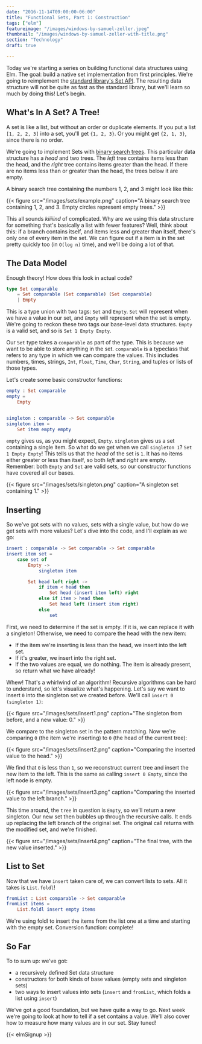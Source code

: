 ```yaml
---
date: "2016-11-14T09:00:00-06:00"
title: "Functional Sets, Part 1: Construction"
tags: ["elm"]
featureimage: "/images/windows-by-samuel-zeller.jpeg"
thumbnail: "/images/windows-by-samuel-zeller-with-title.png"
section: "Technology"
draft: true

---
```


Today we're starting a series on building functional data structures using Elm.
The goal: build a native set implementation from first principles.
We're going to reimplement the [standard library's Set API](http://package.elm-lang.org/packages/elm-lang/core/4.0.5/Set).
The resulting data structure will not be quite as fast as the standard library, but we'll learn so much by doing this!
Let's begin.

<!--more-->

## What's In A Set? A Tree!

A set is like a list, but without an order or duplicate elements.
If you put a list `[1, 2, 2, 3]` into a set, you'll get `{1, 2, 3}`.
Or you might get `{2, 1, 3}`, since there is no order.

We're going to implement Sets with [binary search trees](https://en.wikipedia.org/wiki/Binary_search_tree).
This particular data structure has a *head* and two trees.
The *left* tree contains items less than the head, and the *right* tree contains items greater than the head.
If there are no items less than or greater than the head, the trees below it are empty.

A binary search tree containing the numbers 1, 2, and 3 might look like this:

{{< figure src="/images/sets/example.png"
           caption="A binary search tree containing 1, 2, and 3. Empty circles represent empty trees." >}}

This all sounds *kiiiiind* of complicated.
Why are we using this data structure for something that's basically a list with fewer features?
Well, think about this: if a branch contains itself, and items less and greater than itself, there's only one of every item in the set.
We can figure out if a item is in the set pretty quickly too (in `O(log n)` time), and we'll be doing a lot of that.

## The Data Model

Enough theory!
How does this look in actual code?

```elm
type Set comparable
    = Set comparable (Set comparable) (Set comparable)
    | Empty
```

This is a type union with two tags: `Set` and `Empty`.
`Set` will represent when we have a value in our set, and `Empty` will represent when the set is empty.
We're going to reckon these two tags our base-level data structures.
`Empty` is a valid set, and so is `Set 1 Empty Empty`.

Our `Set` type takes a `comparable` as part of the type.
This is because we want to be able to store anything in the set.
`comparable` is a typeclass that refers to any type in which we can compare the values.
This includes numbers, times, strings, `Int`, `Float`, `Time`, `Char`, `String`, and tuples or lists of those types.

Let's create some basic constructor functions:

```elm
empty : Set comparable
empty =
    Empty


singleton : comparable -> Set comparable
singleton item =
    Set item empty empty
```

`empty` gives us, as you might expect, `Empty`.
`singleton` gives us a set containing a single item.
So what do we get when we call `singleton 1`?
`Set 1 Empty Empty`!
This tells us that the *head* of the set is `1`.
It has no items either greater or less than itself, so both *left* and *right* are empty.
Remember: both `Empty` and `Set` are valid sets, so our constructor functions have covered all our bases.

{{< figure src="/images/sets/singleton.png"
           caption="A singleton set containing 1." >}}

## Inserting

So we've got sets with no values, sets with a single value, but how do we get sets with more values?
Let's dive into the code, and I'll explain as we go:

```elm
insert : comparable -> Set comparable -> Set comparable
insert item set =
    case set of
        Empty ->
            singleton item

        Set head left right ->
            if item < head then
                Set head (insert item left) right
            else if item > head then
                Set head left (insert item right)
            else
                set
```

First, we need to determine if the set is empty.
If it is, we can replace it with a singleton!
Otherwise, we need to compare the head with the new item:

- If the item we're inserting is less than the head, we insert into the left set.
- If it's greater, we insert into the right set.
- If the two values are equal, we do nothing.
  The item is already present, so return what we have already!

Whew!
That's a whirlwind of an algorithm!
Recursive algorithms can be hard to understand, so let's visualize what's happening.
Let's say we want to insert `0` into the singleton set we created before.
We'll call `insert 0 (singleton 1)`:

{{< figure src="/images/sets/insert1.png"
           caption="The singleton from before, and a new value: 0." >}}

We compare to the singleton set in the pattern matching.
Now we're comparing `0` (the item we're inserting) to `0` (the head of the current tree):

{{< figure src="/images/sets/insert2.png"
           caption="Comparing the inserted value to the head." >}}
           
We find that `0` is less than `1`, so we reconstruct current tree and insert the new item to the left.
This is the same as calling `insert 0 Empty`, since the left node is empty.

{{< figure src="/images/sets/insert3.png"
           caption="Comparing the inserted value to the left branch." >}}
           
This time around, the `tree` in question is `Empty`, so we'll return a new singleton.
Our new set then bubbles up through the recursive calls.
It ends up replacing the left branch of the original set.
The original call returns with the modified set, and we're finished.

{{< figure src="/images/sets/insert4.png"
           caption="The final tree, with the new value inserted." >}}

## List to Set

Now that we have `insert` taken care of, we can convert lists to sets.
All it takes is `List.foldl`!

```elm
fromList : List comparable -> Set comparable
fromList items =
    List.foldl insert empty items
```

We're using foldl to insert the items from the list one at a time and starting with the empty set.
Conversion function: complete!

## So Far

To to sum up: we've got:

- a recursively defined Set data structure
- constructors for both kinds of base values (empty sets and singleton sets)
- two ways to insert values into sets (`insert` and `fromList`, which folds a list using `insert`)

We've got a good foundation, but we have quite a way to go.
Next week we're going to look at how to tell if a set contains a value.
We'll also cover how to measure how many values are in our set.
Stay tuned!

{{< elmSignup >}}
